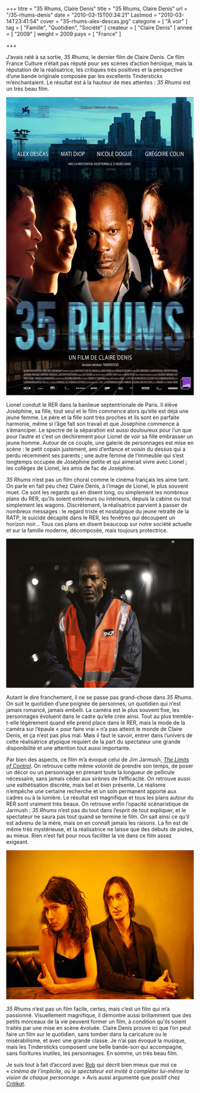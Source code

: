 +++
titre = "35 Rhums, Claire Denis"
title = "35 Rhums, Claire Denis"
url = "/35-rhums-denis"
date = "2010-03-15T00:34:21"
Lastmod = "2010-03-14T23:41:54"
cover = "35-rhums-alex-descas.jpg"
categorie = [ "À voir" ]
tag = [ "Famille", "Quotidien", "Société" ]
createur = [ "Claire Denis" ]
annee = [ "2009" ]
weight = 2009
pays = [ "France" ]

+++

<p>J&rsquo;avais raté à sa sortie, <em>35 Rhums</em>, le dernier film de Claire Denis. Ce film France Culture n&rsquo;était pas réputé pour ses scènes d&rsquo;action héroïque, mais la réputation de la réalisatrice, les critiques très positives et la perspective d&rsquo;une bande originale composée par les excellents Tindersticks m&rsquo;enchantaient. Le résultat est à la hauteur de mes attentes : <em>35 Rhums</em> est un très beau film.</p>
<p><a href="http://www.allocine.fr/film/fichefilm_gen_cfilm=111438.html"> </a></p>
<p style="text-align: center;"><a href="http://www.allocine.fr/film/fichefilm_gen_cfilm=111438.html"></a></p>
<p style="text-align: center;"><a href="http://www.allocine.fr/film/fichefilm_gen_cfilm=111438.html" target="_blank"></p>
<div style="text-align: center;"><img class="aligncenter" style="border: 0px initial initial;" src="35-rhums-claire-denis.jpg" border="0" alt="35-rhums-claire-denis.jpg" width="600" height="800" /></div>
<p></a></p>
<p>Lionel conduit le RER dans la banlieue septentrionale de Paris. Il élève Joséphine, sa fille, tout seul et le film commence alors qu&rsquo;elle est déjà une jeune femme. Le père et la fille sont très proches et ils sont en parfaite harmonie, même si l&rsquo;âge fait son travail et que Joséphine commence à s&rsquo;émanciper. Le spectre de la séparation est aussi douloureux pour l&rsquo;un que pour l&rsquo;autre et c&rsquo;est un déchirement pour Lionel de voir sa fille embrasser un jeune homme. Autour de ce couple, une galerie de personnages est mise en scène : le petit copain justement, ami d&rsquo;enfance et voisin du dessus qui a perdu récemment ses parents ; une autre femme de l&rsquo;immeuble qui s&rsquo;est longtemps occupée de Joséphine petite et qui aimerait vivre avec Lionel ; les collèges de Lionel, les amis de fac de Joséphine.</p>
<p><em>35 Rhums</em> n&rsquo;est pas un film choral comme le cinéma français les aime tant. On parle en fait peu chez Claire Denis, à l&rsquo;image de Lionel, le plus souvent muet. Ce sont les regards qui en disent long, ou simplement les nombreux plans du RER, qu&rsquo;ils soient extérieurs ou intérieurs, depuis la cabine ou tout simplement les wagons. Discrètement, la réalisatrice parvient à passer de nombreux messages : le regard triste et nostalgique du jeune retraité de la RATP, le suicidé décapité dans le RER, les fenêtres qui découpent un horizon noir… Tous ces plans en disent beaucoup sur notre société actuelle et sur la famille moderne, décomposée, mais toujours protectrice.</p>
<div style="text-align: center;"><img class="aligncenter" src="35-rhums-alex-descas-claire-denis.jpg" border="0" alt="35-rhums-alex-descas-claire-denis.jpg" width="600" height="400" /></div>
<p>Autant le dire franchement, il ne se passe pas grand-chose dans <em>35 Rhums</em>. On suit le quotidien d&rsquo;une poignée de personnes, un quotidien qui n&rsquo;est jamais romancé, jamais embelli. La caméra est le plus souvent fixe, les personnages évoluent dans le cadre qu&rsquo;elle crée ainsi. Tout au plus tremble-t-elle légèrement quand elle prend place dans le RER, mais la mode de la caméra sur l&rsquo;épaule &laquo;&nbsp;pour faire vrai&nbsp;&raquo; n&rsquo;a pas atteint le monde de Claire Denis, et ça n&rsquo;est pas plus mal. Mais il faut le savoir, entrer dans l&rsquo;univers de cette réalisatrice atypique requiert de la part du spectateur une grande disponibilité et une attention tout aussi importante.</p>
<p>Par bien des aspects, ce film m&rsquo;a évoqué celui de Jim Jarmush, <em><a href="http://voiretmanger.fr/2009/12/06/limits-of-control-jarmusch/">The Limits of Control</a></em>. On retrouve cette même volonté de prendre son temps, de poser un décor ou un personnage en prenant toute la longueur de pellicule nécessaire, sans jamais céder aux sirènes de l&rsquo;efficacité. On retrouve aussi une esthétisation discrète, mais bel et bien présente. Le réalisme n&rsquo;empêche une certaine recherche et un soin permanent apporté aux cadres ou à la lumière. Le résultat est magnifique et tous les plans autour du RER sont vraiment très beaux. On retrouve enfin l&rsquo;opacité scénaristique de Jarmush : <em>35 Rhums</em> n&rsquo;est pas du tout dans l&rsquo;esprit de tout expliquer, et le spectateur ne saura pas tout quand se termine le film. On sait ainsi ce qu&rsquo;il est advenu de la mère, mais on en connaît jamais les raisons. La fin est de même très mystérieuse, et la réalisatrice ne laisse que des débuts de pistes, au mieux. Rien n&rsquo;est fait pour nous faciliter la vie dans ce film assez exigeant.</p>
<div style="text-align: center;"><img class="aligncenter" src="35-rhums-mati-diop-gregoire-colin.jpg" border="0" alt="35-rhums-mati-diop-gregoire-colin.jpg" width="600" height="400" /></div>
<p><em>35 Rhums</em> n&rsquo;est pas un film facile, certes, mais c&rsquo;est un film qui m&rsquo;a passionné. Visuellement magnifique, il démontre aussi brillamment que des petits morceaux de la vie peuvent former un film, à condition qu&rsquo;ils soient traités par une mise en scène évoluée. Claire Denis prouve ici que l&rsquo;on peut faire un film sur le quotidien, sans tomber dans la caricature ou le misérabilisme, et avec une grande classe. Je n&rsquo;ai pas évoqué la musique, mais les Tindersticks composent une belle bande-son qui accompagne, sans fioritures inutiles, les personnages. En somme, un très beau film.</p>
<p>Je suis tout à fait d&rsquo;accord avec <a href="http://www.toujoursraison.com/2009/02/35-rhums.html">Rob</a> qui décrit bien mieux que moi ce &laquo;&nbsp;<em>cinéma de l&rsquo;implicite, où le spectateur est invité à compléter lui-même la vision de chaque personnage</em>.&nbsp;&raquo; Avis aussi argumenté que positif chez <em><a href="http://www.critikat.com/35-Rhums.html">Critikat</a></em>.</p>

